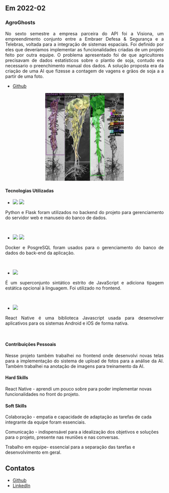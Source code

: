 
## Em 2022-02

### AgroGhosts
<p align="justify">No sexto semestre a empresa parceira do API foi a Visiona, um empreendimento conjunto entre a Embraer Defesa & Segurança e a Telebras, voltada para a integração de sistemas espaciais. Foi definido por eles que deveríamos implementar as funcionalidades criadas de um projeto feito por outra equipe. O problema apresentado foi de que agricultores precisavam de dados estatísticos sobre o plantio de soja, contudo era necessario o preenchimento manual dos dados. A solução proposta era da criação de uma AI que fizesse a contagem de vagens e grãos de soja a a partir de uma foto.</p>

- [Github](https://github.com/Agroghosts/eSoja#readme) <br>

<div align="center">
  <img src="https://github.com/levizoca/Portfolio/blob/2022-02/Imagens/amostra.png" width="250" hspace="5"/>
</div>

#### Tecnologias Utilizadas
- <img src="https://img.shields.io/badge/Python-3776AB?style=for-the-badge&logo=python&logoColor=white"/> <img src="https://img.shields.io/badge/Flask-000000?style=for-the-badge&logo=flask&logoColor=white"/>
<p align="justify"> Python e Flask foram utilizados no backend do projeto para gerenciamento do servidor web e manuseio do banco de dados.</p><br>

- <img src="https://img.shields.io/badge/PostgreSQL-316192?style=for-the-badge&logo=postgresql&logoColor=white"/> <img src="https://img.shields.io/badge/Docker-2496ED?style=for-the-badge&logo=docker&logoColor=white"/>
<p align="justify"> Docker e PosgreSQL foram usados para o gerenciamento do banco de dados do back-end da aplicação.</p><br>

- <img src="https://img.shields.io/badge/TypeScript-007ACC?style=for-the-badge&logo=typescript&logoColor=white"/>
<p align="justify"> É um superconjunto sintático estrito de JavaScript e adiciona tipagem estática opcional à linguagem. Foi utilizado no frontend.</p><br>

- <img src="https://img.shields.io/badge/React_Native-20232A?style=for-the-badge&logo=react&logoColor=61DAFB"/>
<p align="justify"> React Native é uma biblioteca Javascript usada para desenvolver aplicativos para os sistemas Android e iOS de forma nativa.</p><br>

#### Contribuições Pessoais
<p align="justify"> Nesse projeto também trabalhei no frontend onde desenvolvi novas telas para a implementação do sistema de upload de fotos para a análise da AI.
  Também trabalhei na anotação de imagens para treinamento da AI.
</p>
  
#### Hard Skills
React Native - aprendi um pouco sobre para poder implementar novas funcionalidades no front do projeto.

#### Soft Skills
Colaboração - empatia e capacidade de adaptação as tarefas de cada integrante da equipe foram essenciais.

Comunicação - indispensável para a idealização dos objetivos e soluções para o projeto, presente nas reuniões e nas conversas.

Trabalho em equipe- essencial para a separação das tarefas e desenvolvimento em geral.

## Contatos
* [Github](https://github.com/levizoca)
* [LinkedIn](https://www.linkedin.com/in/levi-motta-5001a2173/)
